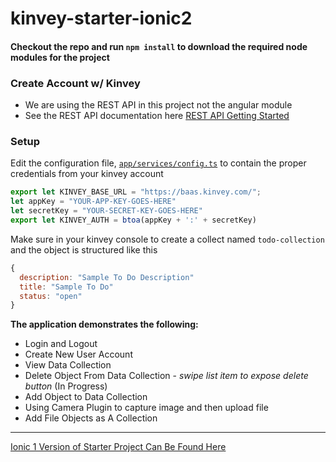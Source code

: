 # kinvey-starter-ionic2

#### Checkout the repo and run `npm install` to download the required node modules for the project

### Create Account w/ Kinvey
* We are using the REST API in this project not the angular module
* See the REST API documentation here [REST API Getting Started](http://devcenter.kinvey.com/rest/guides/getting-started)

### Setup
Edit the configuration file, [`app/services/config.ts`](https://github.com/aaronksaunders/kinvey-starter-ionic2/blob/master/app/services/config.ts) to contain the proper credentials from your kinvey account

```Javascript
export let KINVEY_BASE_URL = "https://baas.kinvey.com/";
let appKey = "YOUR-APP-KEY-GOES-HERE"
let secretKey = "YOUR-SECRET-KEY-GOES-HERE"
export let KINVEY_AUTH = btoa(appKey + ':' + secretKey)
```

Make sure in your kinvey console to create a collect named `todo-collection` and the object is structured like this
```Javascript
{
  description: "Sample To Do Description"
  title: "Sample To Do"
  status: "open"
}
```

**The application demonstrates the following:**
* Login and Logout
* Create New User Account
* View Data Collection
* Delete Object From Data Collection - *swipe list item to expose delete button* (In Progress)
* Add Object to Data Collection
* Using Camera Plugin to capture image and then upload file
* Add File Objects as A Collection

---
[Ionic 1 Version of Starter Project Can Be Found Here](https://github.com/aaronksaunders/kinvey-starter-ionic)
